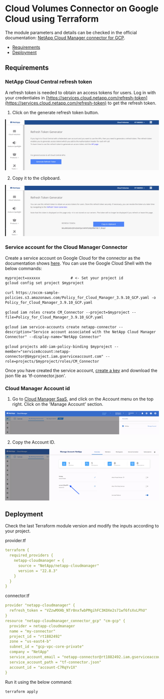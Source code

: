 # Cloud Volumes Connector on Google Cloud using Terraform

The module parameters and details can be checked in the official documentation:
[NetApp Cloud Manager connector for GCP](https://registry.terraform.io/providers/NetApp/netapp-cloudmanager/latest/docs/resources/connector_gcp).

* [Requirements](#requirements)
* [Deployment](#deployment)

## Requirements

### NetApp Cloud Central refresh token

A refresh token is needed to obtain an access tokens for users. Log in with your credentiales in [https://services.cloud.netapp.com/refresh-token](https://services.cloud.netapp.com/refresh-token) to get the refresh token. 

1. Click on the generate refresh token button.

![token-generator1](./pics/cloudmanager_token_generator01.jpg)

2. Copy it to the clipboard.

![token-generator2](./pics/cloudmanager_token_generator02.jpg)

### Service account for the Cloud Manager Connector

Create a service account on Google Cloud for the connector as the documentation shows [here](https://docs.netapp.com/us-en/cloud-manager-setup-admin/task-creating-connectors-gcp.html#set-up-a-service-account-for-the-connector). You can use the Google Cloud Shell with the below commands:

```shell
myproject=xxxxxx              # <- Set your project id
gcloud config set project $myproject

curl https://occm-sample-policies.s3.amazonaws.com/Policy_for_Cloud_Manager_3.9.10_GCP.yaml -o Policy_for_Cloud_Manager_3.9.10_GCP.yaml

gcloud iam roles create CM_Connector --project=$myproject --file=Policy_for_Cloud_Manager_3.9.10_GCP.yaml

gcloud iam service-accounts create netapp-connector --description="Service account associated with the NetApp Cloud Manager Connector" --display-name="NetApp Connector"

gcloud projects add-iam-policy-binding $myproject --member="serviceAccount:netapp-connector@$myproject.iam.gserviceaccount.com" --role=projects/$myproject/roles/CM_Connector
```

Once you have created the service account, [create a key](https://cloud.google.com/iam/docs/creating-managing-service-account-keys) and download the json file as 'tf-connector.json'.

### Cloud Manager Account id

1. Go to [Cloud Manager SaaS](https://cloudmanager.netapp.com/), and click on the Account menu on the top right. Click on the 'Manage Account' section.

![account-id1](./pics/cloudmanager_account_id01.jpg)

2. Copy the Account ID.

![account-id2](./pics/cloudmanager_account_id02.jpg)

## Deployment

Check the last Terraform module version and modify the inputs according to your project.

provider.tf
```yaml
terraform {
  required_providers {
    netapp-cloudmanager = {
      source = "NetApp/netapp-cloudmanager"
      version = "22.8.3"
    }
  }
}
```

connector.tf
```yaml
provider "netapp-cloudmanager" {
  refresh_token = "VZzwMXHb_NTr0nxfwbPMgihFC3KOXe2s71wf6fsXvLPhU"
}
resource "netapp-cloudmanager_connector_gcp" "cm-gcp" {
  provider = netapp-cloudmanager
  name = "my-connector"
  project_id = "rt1882492"
  zone = "us-east4-b"
  subnet_id = "gcp-vpc-core-private"
  company = "NetApp"
  service_account_email = "netapp-connector@rt1882492.iam.gserviceaccount.com"
  service_account_path = "tf-connector.json"
  account_id = "account-C7RqYv1X"
}
```

Run it using the below command:
```shell
terraform apply
```
